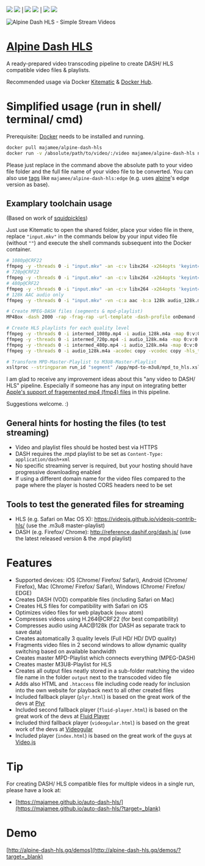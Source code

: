 [![](https://images.microbadger.com/badges/version/majamee/alpine-dash-hls.svg)](https://hub.docker.com/r/majamee/alpine-dash-hls/?target=_blank) [![](https://images.microbadger.com/badges/image/majamee/alpine-dash-hls.svg)](https://hub.docker.com/r/majamee/alpine-dash-hls/?target=_blank) |
[![](https://img.shields.io/docker/automated/majamee/alpine-dash-hls.svg)](https://hub.docker.com/r/majamee/alpine-dash-hls/?target=_blank) [![](https://img.shields.io/docker/build/majamee/alpine-dash-hls.svg)](https://hub.docker.com/r/majamee/alpine-dash-hls/?target=_blank) |
[![](https://img.shields.io/docker/stars/majamee/alpine-dash-hls.svg?style=social)](https://hub.docker.com/r/majamee/alpine-dash-hls/?target=_blank) [![](https://img.shields.io/docker/pulls/majamee/alpine-dash-hls.svg?style=social)](https://hub.docker.com/r/majamee/alpine-dash-hls/?target=_blank)

![Alpine Dash HLS - Simple Stream Videos](http://majamee.000webhostapp.com/user/images/ADH-logo-alphatest.png)

# [Alpine Dash HLS](http://alpine-dash-hls.gq/)
A ready-prepared video transcoding pipeline to create DASH/ HLS compatible video files &amp; playlists.

Recommended usage via Docker [Kitematic](https://kitematic.com/?target=_blank) & [Docker Hub](https://hub.docker.com/r/majamee/alpine-dash-hls/?target=_blank).

# Simplified usage (run in shell/ terminal/ cmd)
Prerequisite: [Docker](https://www.docker.com/?target=_blank) needs to be installed and running.
```sh
docker pull majamee/alpine-dash-hls
docker run -v /absolute/path/to/video/:/video majamee/alpine-dash-hls name_of_my_video_file.ext
```
Please just replace in the command above the absolute path to your video file folder and the full file name of your video file to be converted.
You can also use [tags](https://hub.docker.com/r/majamee/alpine-dash-hls/tags/) like `majamee/alpine-dash-hls:edge` (e.g. uses [alpine](https://hub.docker.com/_/alpine/)'s edge version as base).

## Examplary toolchain usage
(Based on work of [squidpickles](https://github.com/squidpickles?target=_blank))

Just use Kitematic to open the shared folder, place your video file in there, replace `"input.mkv"` in the commands below by your input video file (without `""`) and execute the shell commands subsequent into the Docker container.
```sh
# 1080p@CRF22
ffmpeg -y -threads 0 -i "input.mkv" -an -c:v libx264 -x264opts 'keyint=24:min-keyint=24:no-scenecut' -profile:v high -level 4.0 -vf "scale=min'(1920,iw)':-4" -crf 22 -movflags faststart -write_tmcd 0 intermed_1080p.mp4
# 720p@CRF22
ffmpeg -y -threads 0 -i "input.mkv" -an -c:v libx264 -x264opts 'keyint=24:min-keyint=24:no-scenecut' -profile:v high -level 4.0 -vf "scale=min'(1280,iw)':-4" -crf 22 -movflags faststart -write_tmcd 0 intermed_720p.mp4
# 480p@CRF22
ffmpeg -y -threads 0 -i "input.mkv" -an -c:v libx264 -x264opts 'keyint=24:min-keyint=24:no-scenecut' -profile:v high -level 4.0 -vf "scale=min'(720,iw)':-4" -crf 22 -movflags faststart -write_tmcd 0 intermed_480p.mp4
# 128k AAC audio only
ffmpeg -y -threads 0 -i "input.mkv" -vn -c:a aac -b:a 128k audio_128k.m4a

# Create MPEG-DASH files (segments & mpd-playlist)
MP4Box -dash 2000 -rap -frag-rap -url-template -dash-profile onDemand -segment-name 'segment_$RepresentationID$' -out playlist.mpd intermed_1080p.mp4 intermed_720p.mp4 intermed_480p.mp4 audio_128k.m4a

# Create HLS playlists for each quality level
ffmpeg -y -threads 0 -i intermed_1080p.mp4 -i audio_128k.m4a -map 0:v:0 -map 1:a:0 -shortest -acodec copy -vcodec copy -hls_time 2 -hls_list_size 0 -hls_flags single_file segment_1.m3u8
ffmpeg -y -threads 0 -i intermed_720p.mp4 -i audio_128k.m4a -map 0:v:0 -map 1:a:0 -shortest -acodec copy -vcodec copy -hls_time 2 -hls_list_size 0 -hls_flags single_file segment_2.m3u8
ffmpeg -y -threads 0 -i intermed_480p.mp4 -i audio_128k.m4a -map 0:v:0 -map 1:a:0 -shortest -acodec copy -vcodec copy -hls_time 2 -hls_list_size 0 -hls_flags single_file segment_3.m3u8
ffmpeg -y -threads 0 -i audio_128k.m4a -acodec copy -vcodec copy -hls_time 2 -hls_list_size 0 -hls_flags single_file segment_4.m3u8

# Transform MPD-Master-Playlist to M3U8-Master-Playlist
xsltproc --stringparam run_id "segment" /app/mpd-to-m3u8/mpd_to_hls.xsl playlist.mpd > playlist.m3u8
```

I am glad to receive any improvement ideas about this "any video to DASH/ HLS" pipeline.
Especially if someone has any input on integrating better [Apple's support of fragemented mp4 (fmp4) files](https://gpac.wp.imt.fr/tag/hls-fmp4/) in this pipeline.

Suggestions welcome. :)

## General hints for hosting the files (to test streaming)
* Video and playlist files should be hosted best via HTTPS
* DASH requires the .mpd playlist to be set as `Content-Type: application/dash+xml`
* No specific streaming server is required, but your hosting should have progressive downloading enabled
* If using a different domain name for the video files compared to the page where the player is hosted CORS headers need to be set

## Tools to test the generated files for streaming
* HLS (e.g. Safari on Mac OS X): https://videojs.github.io/videojs-contrib-hls/ (use the .m3u8 master-playlist)
* DASH (e.g. Firefox/ Chrome): http://reference.dashif.org/dash.js/ (use the latest released version & the .mpd playlist)

# Features
* Supported devices: iOS (Chrome/ Firefox/ Safari), Android (Chrome/ Firefox), Mac (Chrome/ Firefox/ Safari), Windows (Chrome/ Firefox/ EDGE)
* Creates DASH (VOD) compatible files (including Safari on Mac)
* Creates HLS files for compatibility with Safari on iOS
* Optimizes video files for web playback (`moov` atom)
* Compresses videos using H.264@CRF22 (for best compatibility)
* Compresses audio using AAC@128k (for DASH as separate track to save data)
* Creates automatically 3 quality levels (Full HD/ HD/ DVD quality)
* Fragments video files in 2 second windows to allow dynamic quality switching based on available bandwidth
* Creates master MPD-Playlist which connects everything (MPEG-DASH)
* Creates master M3U8-Playlist for HLS
* Creates all output files neatly stored in a sub-folder matching the video file name in the folder `output` next to the transcoded video file
* Adds also HTML and `.htaccess` file including code ready for inclusion into the own website for playback next to all other created files
* Included fallback player (`plyr.html`) is based on the great work of the devs at [Plyr](https://plyr.io/?target=_blank)
* Included second fallback player (`fluid-player.html`) is based on the great work of the devs at [Fluid Player](https://www.fluidplayer.com/?target=_blank)
* Included third fallback player (`videogular.html`) is based on the great work of the devs at [Videogular](http://www.videogular.com/?target=_blank)
* Included player (`index.html`) is based on the great work of the guys at [Video.js](http://videojs.com/?target=_blank)

# Tip
For creating DASH/ HLS compatible files for multiple videos in a single run, please have a look at:
* [https://majamee.github.io/auto-dash-hls/](https://majamee.github.io/auto-dash-hls/?target=_blank)

# Demo
[http://alpine-dash-hls.gq/demos](http://alpine-dash-hls.gq/demos/?target=_blank)
